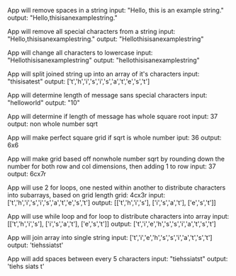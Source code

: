 App will remove spaces in a string
  input: "Hello, this is an example string."
  output: "Hello,thisisanexamplestring."

App will remove all special characters from a string
  input: "Hello,thisisanexamplestring."
  output: "Hellothisisanexamplestring"

App will change all characters to lowercase
  input: "Hellothisisanexamplestring"
  output: "hellothisisanexamplestring"

App will split joined string up into an array of it's characters
  input: "thisisatest"
  output: ['t','h','i','s','i','s','a','t','e','s','t']

App will determine length of message sans special characters
  input: "helloworld"
  output: "10"

App will determine if length of message has whole square root
  input: 37
  output: non whole number sqrt

App will make perfect square grid if sqrt is whole number
  iput: 36
  output: 6x6

App will make grid based off nonwhole number sqrt by rounding down the number for both row and col dimensions, then adding 1 to row
  input: 37
  output: 6cx7r

App will use 2 for loops, one nested within another to distribute characters into subarrays, based on grid length
  grid: 4cx3r
  input: ['t','h','i','s','i','s','a','t','e','s','t']
  output: [['t','h','i','s'],
           ['i','s','a','t'],
           ['e','s','t']]

App will use while loop and for loop to distribute characters into array
 input: [['t','h','i','s'],
          ['i','s','a','t'],
          ['e','s','t']]
 output: ['t','i','e','h','s','s','i','a','t','s','t']

 App will join array into single string
  input: ['t','i','e','h','s','s','i','a','t','s','t']
  output: 'tiehssiatst'

App will add spaces between every 5 characters
  input: "tiehssiatst"
  output: 'tiehs siats t'
